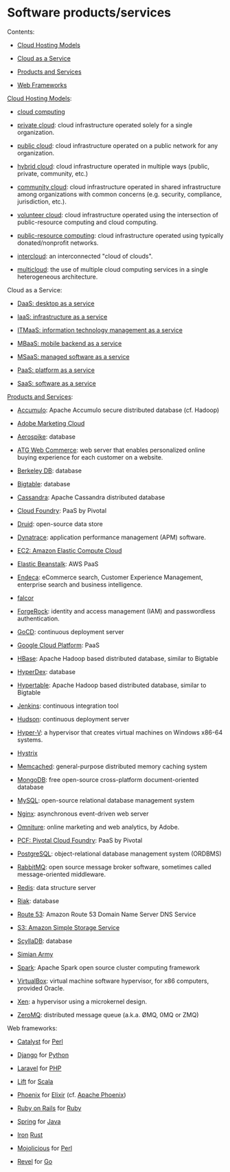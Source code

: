 # Software products/services

Contents:

* [Cloud Hosting Models](#cloud-hosting-models)

* [Cloud as a Service](#cloud-as-a-service-computing)

* [Products and Services](#products-and-services)

* [Web Frameworks](#web-frameworks)


<a href="cloud-computing">Cloud Hosting Models</a>:

* [cloud computing](https://en.wikipedia.org/wiki/Cloud_computing)

* [private cloud](https://en.wikipedia.org/wiki/Cloud_computing#Deployment_models): cloud infrastructure operated solely for a single organization.

* [public cloud](https://en.wikipedia.org/wiki/Cloud_computing#Deployment_models): cloud infrastructure operated on a public network for any organization.

* [hybrid cloud](https://en.wikipedia.org/wiki/Cloud_computing#Deployment_models): cloud infrastructure operated in multiple ways (public, private, community, etc.)

* [community cloud](https://en.wikipedia.org/wiki/Cloud_computing#Deployment_models): cloud infrastructure operated in shared infrastructure among organizations with common concerns (e.g. security, compliance, jurisdiction, etc.).

* [volunteer cloud](https://en.wikipedia.org/wiki/Cloud_computing#Deployment_models): cloud infrastructure operated using the intersection of public-resource computing and cloud computing.

* [public-resource computing](https://en.wikipedia.org/wiki/Cloud_computing#Deployment_models): cloud infrastructure operated using typically donated/nonprofit networks.

* [intercloud](https://en.wikipedia.org/wiki/Cloud_computing#Deployment_models): an interconnected "cloud of clouds".

* [multicloud](https://en.wikipedia.org/wiki/Cloud_computing#Deployment_models): the use of multiple cloud computing services in a single heterogeneous architecture.


<a name="cloud-as-a-service">Cloud as a Service</a>:

* [DaaS: desktop as a service](https://en.wikipedia.org/wiki/Desktop_as_a_service)

* [IaaS: infrastructure as a service](https://en.wikipedia.org/wiki/Infrastructure_as_a_service)

* [ITMaaS: information technology management as a service](TODO)

* [MBaaS: mobile backend as a service](https://en.wikipedia.org/wiki/Mobile_backend_as_a_service)

* [MSaaS: managed software as a service](TODO)

* [PaaS: platform as a service](https://en.wikipedia.org/wiki/Platform_as_a_service)

* [SaaS: software as a service](https://en.wikipedia.org/wiki/Software_as_a_service)


<a href="products-and-services">Products and Services</a>:

* [Accumulo](https://en.wikipedia.org/wiki/Apache_Accumulo): Apache Accumulo secure distributed database (cf. Hadoop)

* [Adobe Marketing Cloud](http://www.adobe.com/marketing-cloud.html])

* [Aerospike](https://en.wikipedia.org/wiki/Aerospike_database): database

* [ATG Web Commerce](https://en.wikipedia.org/wiki/Art_Technology_Group): web server that enables personalized online buying experience for each customer on a website.

* [Berkeley DB](https://en.wikipedia.org/wiki/Berkeley_db): database

* [Bigtable](https://en.wikipedia.org/wiki/Bigtable): database

* [Cassandra](https://en.wikipedia.org/wiki/Apache_Cassandra): Apache Cassandra distributed database

* [Cloud Foundry](https://wikipedia.org/wiki/Cloud_Foundry): PaaS by Pivotal

* [Druid](https://en.wikipedia.org/wiki/Druid_(open-source_data_store)): open-source data store

* [Dynatrace](https://en.wikipedia.org/wiki/Dynatrace): application performance management (APM) software.

* [EC2: Amazon Elastic Compute Cloud](https://en.wikipedia.org/wiki/Amazon_Elastic_Compute_Cloud)

* [Elastic Beanstalk](https://en.wikipedia.org/wiki/AWS_Elastic_Beanstalk): AWS PaaS

* [Endeca](https://en.wikipedia.org/wiki/Endeca): eCommerce search, Customer Experience Management, enterprise search and business intelligence.

* [falcor](https://github.com/Netflix/falcor)

* [ForgeRock](https://www.forgerock.com/): identity and access management (IAM) and passwordless authentication.

* [GoCD](TODO): continuous deployment server

* [Google Cloud Platform](https://en.wikipedia.org/wiki/Google_Cloud_Platform): PaaS

* [HBase](https://en.wikipedia.org/wiki/HBase): Apache Hadoop based distributed database, similar to Bigtable

* [HyperDex](https://en.wikipedia.org/wiki/HyperDex): database

* [Hypertable](https://en.wikipedia.org/wiki/Hypertable): Apache Hadoop based distributed database, similar to Bigtable

* [Jenkins](https://en.wikipedia.org/wiki/Jenkins_(software)): continuous integration tool

* [Hudson](https://en.wikipedia.org/wiki/Hudson_(software)): continuous deployment server

* [Hyper-V](https://en.wikipedia.org/wiki/Hyper-V): a hypervisor that creates virtual machines on Windows x86-64 systems.

* [Hystrix](https://github.com/Netflix/Hystrix)

* [Memcached](https://en.wikipedia.org/wiki/Memcached): general-purpose distributed memory caching system

* [MongoDB](https://en.wikipedia.org/wiki/MongoDB): free open-source cross-platform document-oriented database

* [MySQL](https://en.wikipedia.org/wiki/MySQL): open-source relational database management system

* [Nginx](https://en.wikipedia.org/wiki/Nginx): asynchronous event-driven web server

* [Omniture](https://en.wikipedia.org/wiki/Omniture): online marketing and web analytics, by Adobe.

* [PCF: Pivotal Cloud Foundry](https://wikipedia.org/wiki/Cloud_Foundry): PaaS by Pivotal

* [PostgreSQL](https://en.wikipedia.org/wiki/PostgreSQL): object-relational database management system (ORDBMS)

* [RabbitMQ](https://en.wikipedia.org/wiki/RabbitMQ): open source message broker software, sometimes called message-oriented middleware.

* [Redis](https://en.wikipedia.org/wiki/Redis): data structure server

* [Riak](https://en.wikipedia.org/wiki/Riak): database

* [Route 53](https://en.wikipedia.org/wiki/Amazon_Route_53): Amazon Route 53 Domain Name Server DNS Service

* [S3: Amazon Simple Storage Service](https://en.wikipedia.org/wiki/Amazon_S3)

* [ScyllaDB](http://www.scylladb.com/): database

* [Simian Army](https://github.com/Netflix/SimianArmy)

* [Spark](https://en.wikipedia.org/wiki/Apache_Spark): Apache Spark open source cluster computing framework

* [VirtualBox](https://en.wikipedia.org/wiki/VirtualBox): virtual machine software hypervisor, for x86 computers, provided Oracle.

* [Xen](https://en.wikipedia.org/wiki/Xen): a hypervisor using a microkernel design.

* [ZeroMQ](https://en.wikipedia.org/wiki/ZeroMQ): distributed message queue (a.k.a. ØMQ, 0MQ or ZMQ)


<a name="web-frameworks">Web frameworks</a>:

* [Catalyst](https://wikipedia.org/wiki/Catalyst_(software)) for [Perl](https://wikipedia.org/wiki/Perl_(programming_language))

* [Django](https://wikipedia.org/wiki/Django_(web_framework)) for [Python](https://wikipedia.org/wiki/Python_(programming_language))

* [Laravel](https://wikipedia.org/wiki/Laravel) for [PHP](https://wikipedia.org/wiki/Php)

* [Lift](https://wikipedia.org/wiki/Lift_(web_framework)) for [Scala](https://wikipedia.org/wiki/Scala_(programming_language))

* [Phoenix](https://www.phoenixframework.org/) for [Elixir](https://wikipedia.org/wiki/Elixir_(programming_language)) (cf. <a href="https://wikipedia.org/wiki/Apache_Phoenix">Apache Phoenix</a>)

* [Ruby on Rails](https://wikipedia.org/wiki/Ruby_on_Rails) for [Ruby](https://wikipedia.org/wiki/Ruby_(programming_language))

* [Spring](https://wikipedia.org/wiki/Spring_Framework) for [Java](https://wikipedia.org/wiki/Java_(programming_language))

* [Iron](TODO) [Rust](https://wikipedia.org/wiki/Rust_(programming_language))

* [Mojolicious](https://wikipedia.org/wiki/Mojolicious) for [Perl](https://wikipedia.org/wiki/Perl_(programming_language))

* [Revel](https://wikipedia.org/wiki/?) for [Go](https://wikipedia.org/wiki/Go_(programming_language))


